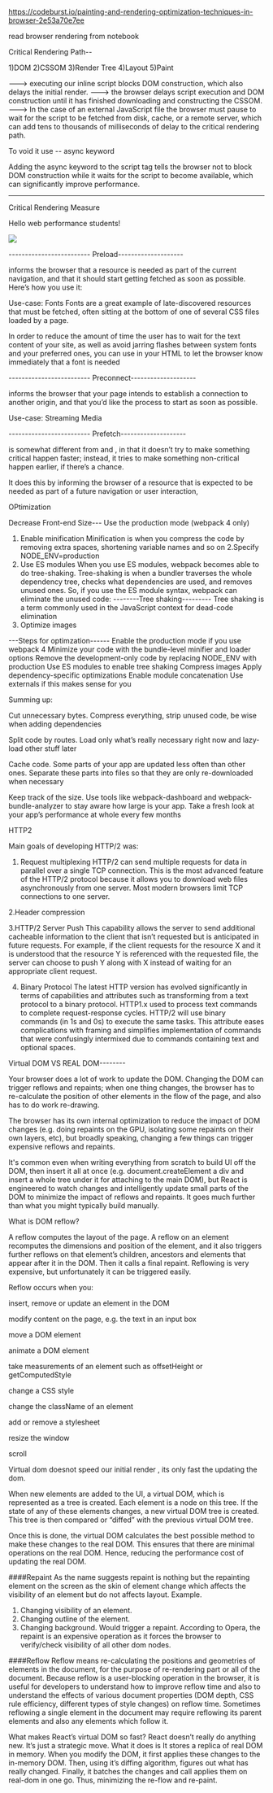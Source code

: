
https://codeburst.io/painting-and-rendering-optimization-techniques-in-browser-2e53a70e7ee

read browser rendering from notebook


Critical Rendering Path--

1)DOM
2)CSSOM
3)Render Tree
4)Layout
5)Paint

--->  executing our inline script blocks DOM construction, which also delays the initial render.
---> the browser delays script execution and DOM construction until it has finished downloading and constructing the CSSOM.
---> In the case of an external JavaScript file the browser must pause to wait for the script to be fetched from disk, cache, or a remote server, which can add tens to thousands of milliseconds of delay to the critical rendering path.

To void it use -- async keyword
<script src="app.js" async></script>
Adding the async keyword to the script tag tells the browser not to block DOM construction while it waits for the script to become available, which can significantly improve performance.


----- 
Critical Rendering  Measure

<!DOCTYPE html>
<html>
  <head>
    <title>Critical Path: Measure</title>
    <meta name="viewport" content="width=device-width,initial-scale=1">
    <link href="style.css" rel="stylesheet">
    <script>
      function measureCRP() {
        var t = window.performance.timing,
          interactive = t.domInteractive - t.domLoading,
          dcl = t.domContentLoadedEventStart - t.domLoading,
          complete = t.domComplete - t.domLoading;
        var stats = document.createElement('p');
        stats.textContent = 'interactive: ' + interactive + 'ms, ' +
            'dcl: ' + dcl + 'ms, complete: ' + complete + 'ms';
        document.body.appendChild(stats);
      }
    </script>
  </head>
  <body onload="measureCRP()">
    <p>Hello <span>web performance</span> students!</p>
    <div><img src="awesome-photo.jpg"></div>
  </body>
  
 ------------------------- Preload--------------------
 
<link rel="preload"> informs the browser that a resource is needed as part of the current navigation, and that it should start getting fetched as soon as possible. Here’s how you use it:

<link rel="preload" as="script" href="super-important.js">
<link rel="preload" as="style" href="critical.css">
  
Use-case: Fonts
Fonts are a great example of late-discovered resources that must be fetched, often sitting at the bottom of one of several CSS files loaded by a page.

In order to reduce the amount of time the user has to wait for the text content of your site, as well as avoid jarring flashes between system fonts and your preferred ones, you can use <link rel="preload"> in your HTML to let the browser know immediately that a font is needed
  
  
   ------------------------- Preconnect--------------------
   
<link rel="preconnect"> informs the browser that your page intends to establish a connection to another origin, and that you’d like the process to start as soon as possible.
  
  
  Use-case: Streaming Media
  
   ------------------------- Prefetch--------------------
<link rel="prefetch"> is somewhat different from <link rel="preload"> and <link rel="preconnect">, in that it doesn’t try to make something critical happen faster; instead, it tries to make something non-critical happen earlier, if there’s a chance.

It does this by informing the browser of a resource that is expected to be needed as part of a future navigation or user interaction,





OPtimization

Decrease Front-end Size---
Use the production mode (webpack 4 only)

1. Enable minification
Minification is when you compress the code by removing extra spaces, shortening variable names and so on
2.Specify NODE_ENV=production
3. Use ES modules
When you use ES modules, webpack becomes able to do tree-shaking. Tree-shaking is when a bundler traverses the whole dependency tree, checks what dependencies are used, and removes unused ones. So, if you use the ES module syntax, webpack can eliminate the unused code:
--------Tree shaking---------
Tree shaking is a term commonly used in the JavaScript context for dead-code elimination
4. Optimize images


---Steps for optimzation------
Enable the production mode if you use webpack 4
Minimize your code with the bundle-level minifier and loader options
Remove the development-only code by replacing NODE_ENV with production
Use ES modules to enable tree shaking
Compress images
Apply dependency-specific optimizations
Enable module concatenation
Use externals if this makes sense for you


Summing up:

Cut unnecessary bytes. Compress everything, strip unused code, be wise when adding dependencies

Split code by routes. Load only what’s really necessary right now and lazy-load other stuff later

Cache code. Some parts of your app are updated less often than other ones. Separate these parts into files so that they are only re-downloaded when necessary

Keep track of the size. Use tools like webpack-dashboard and webpack-bundle-analyzer to stay aware how large is your app. Take a fresh look at your app’s performance at whole every few months





HTTP2

Main goals of developing HTTP/2 was:

1. Request multiplexing
HTTP/2 can send multiple requests for data in parallel over a single TCP connection. This is the most advanced feature of the HTTP/2 protocol because it allows you to download web files asynchronously from one server. Most modern browsers limit TCP connections to one server.

2.Header compression

3.HTTP/2 Server Push
This capability allows the server to send additional cacheable information to the client that isn’t requested but is anticipated in future requests. For example, if the client requests for the resource X and it is understood that the resource Y is referenced with the requested file, the server can choose to push Y along with X instead of waiting for an appropriate client request.

4. Binary Protocol
The latest HTTP version has evolved significantly in terms of capabilities and attributes such as transforming from a text protocol to a binary protocol. HTTP1.x used to process text commands to complete request-response cycles. HTTP/2 will use binary commands (in 1s and 0s) to execute the same tasks. This attribute eases complications with framing and simplifies implementation of commands that were confusingly intermixed due to commands containing text and optional spaces.




Virtual DOM VS REAL DOM--------

Your browser does a lot of work to update the DOM. Changing the DOM can trigger reflows and repaints; when one thing changes, the browser has to re-calculate the position of other elements in the flow of the page, and also has to do work re-drawing.

The browser has its own internal optimization to reduce the impact of DOM changes (e.g. doing repaints on the GPU, isolating some repaints on their own layers, etc), but broadly speaking, changing a few things can trigger expensive reflows and repaints.

It's common even when writing everything from scratch to build UI off the DOM, then insert it all at once (e.g. document.createElement a div and insert a whole tree under it for attaching to the main DOM), but React is engineered to watch changes and intelligently update small parts of the DOM to minimize the impact of reflows and repaints. It goes much further than what you might typically build manually.


What is DOM reflow?

A reflow computes the layout of the page. A reflow on an element recomputes the dimensions and position of the element, and it also triggers further reflows on that element’s children, ancestors and elements that appear after it in the DOM. Then it calls a final repaint. Reflowing is very expensive, but unfortunately it can be triggered easily.

Reflow occurs when you:

insert, remove or update an element in the DOM

modify content on the page, e.g. the text in an input box


move a DOM element

animate a DOM element

take measurements of an element such as offsetHeight or getComputedStyle

change a CSS style

change the className of an element

add or remove a stylesheet

resize the window

scroll


Virtual dom doesnot speed our initial render , its only fast the updating the dom.



When new elements are added to the UI, a virtual DOM, which is represented as a tree is created. Each element is a node on this tree. If the state of any of these elements changes, a new virtual DOM tree is created. This tree is then compared or “diffed” with the previous virtual DOM tree.

Once this is done, the virtual DOM calculates the best possible method to make these changes to the real DOM. This ensures that there are minimal operations on the real DOM. Hence, reducing the performance cost of updating the real DOM.



####Repaint
As the name suggests repaint is nothing but the repainting element on the screen as the skin of element change which affects the visibility of an element but do not affects layout.
Example.
1. Changing visibility of an element.
2. Changing outline of the element.
3. Changing background.
Would trigger a repaint.
According to Opera, the repaint is an expensive operation as it forces the browser to verify/check visibility of all other dom nodes.


####Reflow
Reflow means re-calculating the positions and geometries of elements in the document, for the purpose of re-rendering part or all of the document. Because reflow is a user-blocking operation in the browser, it is useful for developers to understand how to improve reflow time and also to understand the effects of various document properties (DOM depth, CSS rule efficiency, different types of style changes) on reflow time. Sometimes reflowing a single element in the document may require reflowing its parent elements and also any elements which follow it.


What makes React’s virtual DOM so fast?
React doesn’t really do anything new. It’s just a strategic move. What it does is It stores a replica of real DOM in memory. When you modify the DOM, it first applies these changes to the in-memory DOM. Then, using it’s diffing algorithm, figures out what has really changed.
Finally, it batches the changes and call applies them on real-dom in one go. Thus, minimizing the re-flow and re-paint.

